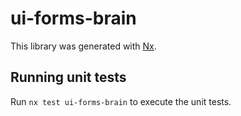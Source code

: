 # ui-forms-brain

This library was generated with [Nx](https://nx.dev).

## Running unit tests

Run `nx test ui-forms-brain` to execute the unit tests.
